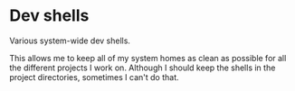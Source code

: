 # Dev shells

Various system-wide dev shells.

This allows me to keep all of my system homes as clean as possible for all the different projects I work on. Although I should keep the shells in the project directories, sometimes I can't do that.
